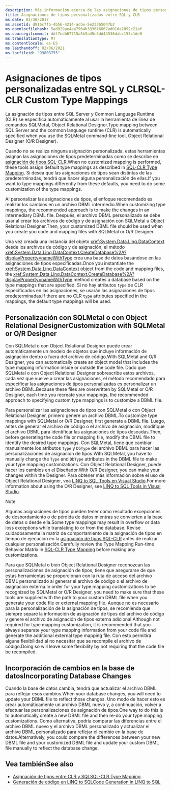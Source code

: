 ```yaml
---
description: Más información acerca de las asignaciones de tipos personalizados de SQL-CLR
title: Asignaciones de tipos personalizadas entre SQL y CLR
ms.date: 03/30/2017
ms.assetid: d916c7fb-4b56-4214-acbe-5e23365047b2
ms.openlocfilehash: 5ad929ae4a47964b333616867ad01da2892c21af
ms.sourcegitcommit: ddf7edb67715a5b9a45e3dd44536dabc153c1de0
ms.translationtype: MT
ms.contentlocale: es-ES
ms.lasthandoff: 02/06/2021
ms.locfileid: "99803755"
---
```

# <a name="sql-clr-custom-type-mappings"></a><span data-ttu-id="4c54e-103">Asignaciones de tipos personalizadas entre SQL y CLR</span><span class="sxs-lookup"><span data-stu-id="4c54e-103">SQL-CLR Custom Type Mappings</span></span>

<span data-ttu-id="4c54e-104">La asignación de tipos entre SQL Server y Common Language Runtime (CLR) se especifica automáticamente al usar la herramienta de línea de comandos SQLMetal, Object Relational Designer.</span><span class="sxs-lookup"><span data-stu-id="4c54e-104">Type mapping between SQL Server and the common language runtime (CLR) is automatically specified when you use the SQLMetal command-line tool, Object Relational Designer (O/R Designer).</span></span>  
  
 <span data-ttu-id="4c54e-105">Cuando no se realiza ninguna asignación personalizada, estas herramientas asignan las asignaciones de tipos predeterminadas como se describe en [asignación de tipos SQL-CLR](sql-clr-type-mapping.md).</span><span class="sxs-lookup"><span data-stu-id="4c54e-105">When no customized mapping is performed, these tools assign default type mappings as described in [SQL-CLR Type Mapping](sql-clr-type-mapping.md).</span></span> <span data-ttu-id="4c54e-106">Si desea que las asignaciones de tipos sean distintas de las predeterminadas, tendrá que hacer alguna personalización de ellas.</span><span class="sxs-lookup"><span data-stu-id="4c54e-106">If you want to type mappings differently from these defaults, you need to do some customization of the type mappings.</span></span>  
  
 <span data-ttu-id="4c54e-107">Al personalizar las asignaciones de tipos, el enfoque recomendado es realizar los cambios en un archivo DBML intermedio.</span><span class="sxs-lookup"><span data-stu-id="4c54e-107">When customizing type mappings, the recommended approach is to make the changes in an intermediary DBML file.</span></span> <span data-ttu-id="4c54e-108">Después, el archivo DBML personalizado se debe usar al crear los archivos de código y de asignación con SQLMetal u Object Relational Designer.</span><span class="sxs-lookup"><span data-stu-id="4c54e-108">Then, your customized DBML file should be used when you create you code and mapping files with SQLMetal or O/R Designer.</span></span>  
  
 <span data-ttu-id="4c54e-109">Una vez creada una instancia del objeto <xref:System.Data.Linq.DataContext> desde los archivos de código y de asignación, el método <xref:System.Data.Linq.DataContext.CreateDatabase%2A?displayProperty=nameWithType> crea una base de datos basándose en las asignaciones de tipos especificadas.</span><span class="sxs-lookup"><span data-stu-id="4c54e-109">Once you instantiate the <xref:System.Data.Linq.DataContext> object from the code and mapping files, the <xref:System.Data.Linq.DataContext.CreateDatabase%2A?displayProperty=nameWithType> method creates a database based on the type mappings that are specified.</span></span> <span data-ttu-id="4c54e-110">Si no hay atributos `type` de CLR especificados en las asignaciones, se usarán las asignaciones de tipos predeterminadas.</span><span class="sxs-lookup"><span data-stu-id="4c54e-110">If there are no CLR `type` attributes specified in the mappings, the default type mappings will be used.</span></span>  
  
## <a name="customization-with-sqlmetal-or-or-designer"></a><span data-ttu-id="4c54e-111">Personalización con SQLMetal o con Object Relational Designer</span><span class="sxs-lookup"><span data-stu-id="4c54e-111">Customization with SQLMetal or O/R Designer</span></span>  

 <span data-ttu-id="4c54e-112">Con SQLMetal o con Object Relational Designer puede crear automáticamente un modelo de objetos que incluye información de asignación dentro o fuera del archivo de código.</span><span class="sxs-lookup"><span data-stu-id="4c54e-112">With SQLMetal and O/R Designer, you can automatically create an object model that includes the type mapping information inside or outside the code file.</span></span> <span data-ttu-id="4c54e-113">Dado que SQLMetal o con Object Relational Designer sobrescribe estos archivos, cada vez que vuelve a crear las asignaciones, el método recomendado para especificar las asignaciones de tipos personalizadas es personalizar un archivo DBML.</span><span class="sxs-lookup"><span data-stu-id="4c54e-113">Because these files are overwritten by SQLMetal or O/R Designer, each time you recreate your mappings, the recommended approach to specifying custom type mappings is to customize a DBML file.</span></span>  
  
 <span data-ttu-id="4c54e-114">Para personalizar las asignaciones de tipos con SQLMetal o con Object Relational Designer, primero genere un archivo DBML.</span><span class="sxs-lookup"><span data-stu-id="4c54e-114">To customize type mappings with SQLMetal or O/R Designer, first generate a DBML file.</span></span> <span data-ttu-id="4c54e-115">Luego, antes de generar el archivo de código o el archivo de asignación, modifique el archivo DBML para identificar las asignaciones de tipos deseadas.</span><span class="sxs-lookup"><span data-stu-id="4c54e-115">Then, before generating the code file or mapping file, modify the DBML file to identify the desired type mappings.</span></span> <span data-ttu-id="4c54e-116">Con SQLMetal, tiene que cambiar manualmente los atributos `Type` y `DbType` del archivo DBML para hacer las personalizaciones de asignación de tipos.</span><span class="sxs-lookup"><span data-stu-id="4c54e-116">With SQLMetal, you have to manually change the `Type` and `DbType` attributes in the DBML file to make your type mapping customizations.</span></span> <span data-ttu-id="4c54e-117">Con Object Relational Designer, puede hacer los cambios en el Diseñador.</span><span class="sxs-lookup"><span data-stu-id="4c54e-117">With O/R Designer, you can make your changes within the Designer.</span></span> <span data-ttu-id="4c54e-118">Para obtener más información sobre el uso de Object Relational Designer, vea [LINQ to SQL Tools en Visual Studio](/visualstudio/data-tools/linq-to-sql-tools-in-visual-studio2).</span><span class="sxs-lookup"><span data-stu-id="4c54e-118">For more information about using the O/R Designer, see [LINQ to SQL Tools in Visual Studio](/visualstudio/data-tools/linq-to-sql-tools-in-visual-studio2).</span></span>  
  
> [!NOTE]
> <span data-ttu-id="4c54e-119">Algunas asignaciones de tipos pueden tener como resultado excepciones de desbordamiento o de pérdida de datos mientras se convierten a la base de datos o desde ella.</span><span class="sxs-lookup"><span data-stu-id="4c54e-119">Some type mappings may result in overflow or data loss exceptions while translating to or from the database.</span></span> <span data-ttu-id="4c54e-120">Revise cuidadosamente la matriz de comportamiento de la asignación de tipos en tiempo de ejecución en la [asignación de tipos SQL-CLR](sql-clr-type-mapping.md) antes de realizar cualquier personalización.</span><span class="sxs-lookup"><span data-stu-id="4c54e-120">Carefully review the Type Mapping Run-time Behavior Matrix in [SQL-CLR Type Mapping](sql-clr-type-mapping.md) before making any customizations.</span></span>  
  
 <span data-ttu-id="4c54e-121">Para que SQLMetal o bien Object Relational Designer reconozcan las personalizaciones de asignación de tipos, tiene que asegurarse de que estas herramientas se proporcionan con la ruta de acceso del archivo DBML personalizado al generar el archivo de código o el archivo de asignación externa.</span><span class="sxs-lookup"><span data-stu-id="4c54e-121">In order for your type mapping customizations to be recognized by SQLMetal or O/R Designer, you need to make sure that these tools are supplied with the path to your custom DBML file when you generate your code file or external mapping file.</span></span> <span data-ttu-id="4c54e-122">Aunque no es necesario para la personalización de la asignación de tipos, se recomienda que siempre separe la información de asignación de tipos del archivo de código y genere el archivo de asignación de tipos externa adicional.</span><span class="sxs-lookup"><span data-stu-id="4c54e-122">Although not required for type mapping customization, it is recommended that you always separate your type mapping information from your code file and generate the additional external type mapping file.</span></span> <span data-ttu-id="4c54e-123">Con esto permitirá alguna flexibilidad al no necesitar que se recompile el archivo de código.</span><span class="sxs-lookup"><span data-stu-id="4c54e-123">Doing so will leave some flexibility by not requiring that the code file be recompiled.</span></span>  
  
## <a name="incorporating-database-changes"></a><span data-ttu-id="4c54e-124">Incorporación de cambios en la base de datos</span><span class="sxs-lookup"><span data-stu-id="4c54e-124">Incorporating Database Changes</span></span>  

 <span data-ttu-id="4c54e-125">Cuando la base de datos cambia, tendrá que actualizar el archivo DBML para reflejar esos cambios.</span><span class="sxs-lookup"><span data-stu-id="4c54e-125">When your database changes, you will need to update your DBML file to reflect those changes.</span></span> <span data-ttu-id="4c54e-126">Uno modo de hacer esto es crear automáticamente un archivo DBML nuevo y, a continuación, volver a efectuar las personalizaciones de asignación de tipos.</span><span class="sxs-lookup"><span data-stu-id="4c54e-126">One way to do this is to automatically create a new DBML file and then re-do your type mapping customizations.</span></span> <span data-ttu-id="4c54e-127">Como alternativa, podría comparar las diferencias entre el archivo DBML nuevo y el archivo DBML personalizado y actualizar el archivo DBML personalizado para reflejar el cambio en la base de datos.</span><span class="sxs-lookup"><span data-stu-id="4c54e-127">Alternatively, you could compare the differences between your new DBML file and your customized DBML file and update your custom DBML file manually to reflect the database change.</span></span>  
  
## <a name="see-also"></a><span data-ttu-id="4c54e-128">Vea también</span><span class="sxs-lookup"><span data-stu-id="4c54e-128">See also</span></span>

- [<span data-ttu-id="4c54e-129">Asignación de tipos entre CLR y SQL</span><span class="sxs-lookup"><span data-stu-id="4c54e-129">SQL-CLR Type Mapping</span></span>](sql-clr-type-mapping.md)
- [<span data-ttu-id="4c54e-130">Generación de código en LINQ to SQL</span><span class="sxs-lookup"><span data-stu-id="4c54e-130">Code Generation in LINQ to SQL</span></span>](code-generation-in-linq-to-sql.md)
